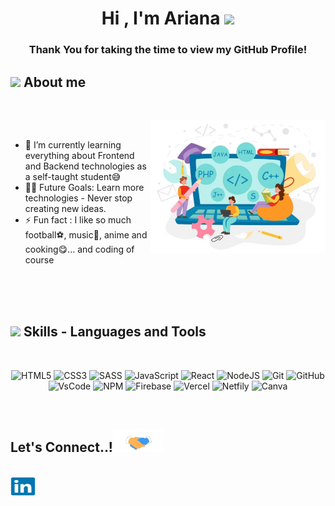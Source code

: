 <h1 align="center"><b>Hi , I'm Ariana </b><img src="https://media.giphy.com/media/hvRJCLFzcasrR4ia7z/giphy.gif" width="35"></h1>
<h3 align="center">Thank You for taking the time to view my GitHub Profile!</h3>

	
## <picture><img src = "https://giphy.com/embed/NgurY1o4z080Jfoyzw%22%20width=%22480%22%20height=%22480%22%20style=%22%22%20frameBorder=%220%22%20class=%22giphy-embed%22%20allowFullScreen%3E%3C/iframe%3E%3Cp%3E%3Ca%20href=%22https://giphy.com/stickers/transparent-NgurY1o4z080Jfoyzw" width = 50px></picture> <b>About me</b>

<br>

<picture> <img align="right" src="./coding-students.png" width = 280px></picture>

<br>

- 🌱 I’m currently learning everything about Frontend and Backend technologies as a self-taught student😅
- 💪🏼 Future Goals: Learn more technologies - Never stop creating new ideas.
- ⚡ Fun fact :  I like so much football⚽, music🎵, anime and cooking😋... and coding of course

<br>
<br>
<br>

## <img src="https://media2.giphy.com/media/QssGEmpkyEOhBCb7e1/giphy.gif?cid=ecf05e47a0n3gi1bfqntqmob8g9aid1oyj2wr3ds3mg700bl&rid=giphy.gif" width ="25"> <b>Skills - Languages and Tools</b>

<br>
<div align="center"> 

![HTML5](https://img.shields.io/badge/html5-%23E34F26.svg?style=for-the-badge&logo=html5&logoColor=white) ![CSS3](https://img.shields.io/badge/css3-%231572B6.svg?style=for-the-badge&logo=css3&logoColor=white) ![SASS](https://img.shields.io/badge/sass-%23ff0085.svg?style=for-the-badge&logo=sass&logoColor=white) ![JavaScript](https://img.shields.io/badge/javascript-%23fff000.svg?style=for-the-badge&logo=javascript&logoColor=black) ![React](https://img.shields.io/badge/react-%23009daf.svg?style=for-the-badge&logo=react&logoColor=white) ![NodeJS](https://img.shields.io/badge/node.js-%23444444.svg?style=for-the-badge&logo=node.Js&logoColor=%236aa84f) ![Git](https://img.shields.io/badge/git-%23f44336.svg?style=for-the-badge&logo=git&logoColor=white) ![GitHub](https://img.shields.io/badge/github-%23444444.svg?style=for-the-badge&logo=github&logoColor=white) ![VsCode](https://img.shields.io/badge/visual%20studio%20code-%232986cc.svg?style=for-the-badge&logo=visualstudiocode&logoColor=white) ![NPM](https://img.shields.io/badge/npm-%23191212.svg?style=for-the-badge&logo=npm&logoColor=%23990000) ![Firebase](https://img.shields.io/badge/firebase-%23ffcd2b.svg?style=for-the-badge&logo=firebase&logoColor=black) ![Vercel](https://img.shields.io/badge/vercel-%23191212.svg?style=for-the-badge&logo=vercel&logoColor=white) ![Netfily](https://img.shields.io/badge/netlify-%23191212.svg?style=for-the-badge&logo=netlify&logoColor=%2343E8D8) ![Canva](https://img.shields.io/badge/Canva-%2300C4CC.svg?style=for-the-badge&logo=Canva&logoColor=white) 

</div>

<br>

## <b> Let's Connect..!</b><img src="https://github.com/0xAbdulKhalid/0xAbdulKhalid/raw/main/assets/mdImages/handshake.gif" width ="80">
<br>
<div align='left'>
    <a href="https://www.linkedin.com/in/ariana0412/" target="blank"><img align="center"
        src="https://raw.githubusercontent.com/devicons/devicon/master/icons/linkedin/linkedin-original.svg" alt="linkedin" height="30" width="40" />
    </a>
</div>

<br>
